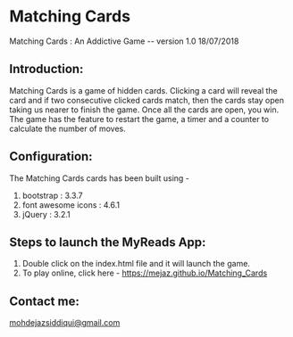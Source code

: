 # Matching Cards

Matching Cards : An Addictive Game -- version 1.0 18/07/2018


Introduction:
-------------
Matching Cards is a game of hidden cards. Clicking a card will reveal the card and if
two consecutive clicked cards match, then the cards stay open taking us nearer to finish the game. Once all the cards are open, you win.
The game has the feature to restart the game, a timer and a counter to calculate the number of moves.


Configuration:
--------------
The Matching Cards cards has been built using -

1. bootstrap : 3.3.7
2. font awesome icons : 4.6.1
3. jQuery : 3.2.1


Steps to launch the MyReads App:
--------------------------------
1. Double click on the index.html file and it will launch the game.
2. To play online, click here - https://mejaz.github.io/Matching_Cards



Contact me:
-----------
mohdejazsiddiqui@gmail.com
